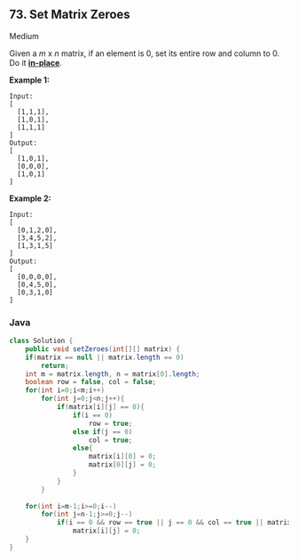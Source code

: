 ## 73. Set Matrix Zeroes

Medium

Given a *m* x *n* matrix, if an element is 0, set its entire row and column to 0. Do it [**in-place**](https://en.wikipedia.org/wiki/In-place_algorithm).

**Example 1:**

```
Input: 
[
  [1,1,1],
  [1,0,1],
  [1,1,1]
]
Output: 
[
  [1,0,1],
  [0,0,0],
  [1,0,1]
]
```

**Example 2:**

```
Input: 
[
  [0,1,2,0],
  [3,4,5,2],
  [1,3,1,5]
]
Output: 
[
  [0,0,0,0],
  [0,4,5,0],
  [0,3,1,0]
]
```

### Java

````java
class Solution {
    public void setZeroes(int[][] matrix) {
    if(matrix == null || matrix.length == 0)    
        return;
    int m = matrix.length, n = matrix[0].length;
    boolean row = false, col = false;
    for(int i=0;i<m;i++)
        for(int j=0;j<n;j++){
            if(matrix[i][j] == 0){
                if(i == 0)
                    row = true;
                else if(j == 0)
                    col = true;
                else{
                    matrix[i][0] = 0;
                    matrix[0][j] = 0;
                }
            }
        }
        
    for(int i=m-1;i>=0;i--)
        for(int j=n-1;j>=0;j--)
            if(i == 0 && row == true || j == 0 && col == true || matrix[0][j] == 0 || matrix[i][0] == 0 )
                matrix[i][j] = 0;
    }
}
````

